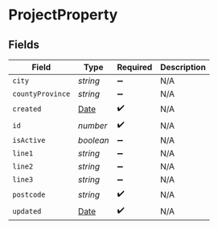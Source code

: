 # ProjectProperty


## Fields

| Field                                                                                         | Type                                                                                          | Required                                                                                      | Description                                                                                   |
| --------------------------------------------------------------------------------------------- | --------------------------------------------------------------------------------------------- | --------------------------------------------------------------------------------------------- | --------------------------------------------------------------------------------------------- |
| `city`                                                                                        | *string*                                                                                      | :heavy_minus_sign:                                                                            | N/A                                                                                           |
| `countyProvince`                                                                              | *string*                                                                                      | :heavy_minus_sign:                                                                            | N/A                                                                                           |
| `created`                                                                                     | [Date](https://developer.mozilla.org/en-US/docs/Web/JavaScript/Reference/Global_Objects/Date) | :heavy_check_mark:                                                                            | N/A                                                                                           |
| `id`                                                                                          | *number*                                                                                      | :heavy_check_mark:                                                                            | N/A                                                                                           |
| `isActive`                                                                                    | *boolean*                                                                                     | :heavy_minus_sign:                                                                            | N/A                                                                                           |
| `line1`                                                                                       | *string*                                                                                      | :heavy_minus_sign:                                                                            | N/A                                                                                           |
| `line2`                                                                                       | *string*                                                                                      | :heavy_minus_sign:                                                                            | N/A                                                                                           |
| `line3`                                                                                       | *string*                                                                                      | :heavy_minus_sign:                                                                            | N/A                                                                                           |
| `postcode`                                                                                    | *string*                                                                                      | :heavy_check_mark:                                                                            | N/A                                                                                           |
| `updated`                                                                                     | [Date](https://developer.mozilla.org/en-US/docs/Web/JavaScript/Reference/Global_Objects/Date) | :heavy_check_mark:                                                                            | N/A                                                                                           |